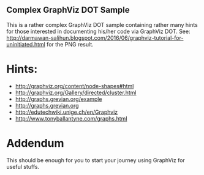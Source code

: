 ## Complex GraphViz DOT Sample

This is a rather complex GraphViz DOT sample containing rather many hints 
for those interested in documenting his/her code via GraphViz DOT. 
See: http://darmawan-salihun.blogspot.com/2016/06/graphviz-tutorial-for-uninitiated.html for the PNG result.

# Hints:

- http://graphviz.org/content/node-shapes#html
- http://graphviz.org/Gallery/directed/cluster.html 
- http://graphs.grevian.org/example
- http://graphs.grevian.org
- http://edutechwiki.unige.ch/en/Graphviz
- http://www.tonyballantyne.com/graphs.html

# Addendum 

This should be enough for you to start your journey using GraphViz for useful stuffs.
